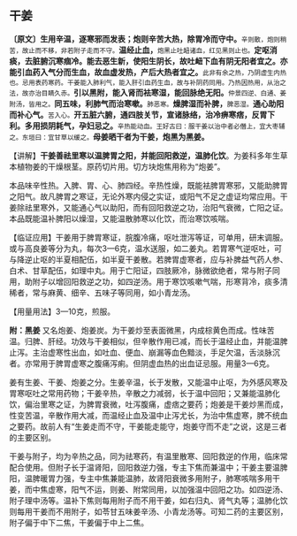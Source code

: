 ## **干姜**

**〔原文〕生用辛温，逐寒邪而发表；炮则辛苦大热，除胃冷而守中。**<small>辛则散，炮则稍苦，故止而不移，非若附子走而不守。</small>**温经止血，**<small>炮黑止吐衄诸血，红见黑则止也。</small>**定呕消痰，去脏腑沉寒痼冷。能去恶生新，使阳生阴长，故吐衄下血有阴无阳者宜之。亦能引血药入气分而生血，故血虚发热，产后大热者宜之。**<small>此非有余之热，乃阴虚生内热也。忌用表药寒药。干姜能入肺利气，能入肝引血药生血，故与补阴药同用。乃热因热用，从治之法，故亦治目睛久赤。</small>**引以黑附，能入肾而袪寒湿，能回脉绝无阳。**<small>仲景四逆、白通、姜附汤，皆用之。</small>**同五味，利肺气而治寒嗽。**<small>肺恶寒。</small>**燥脾湿而补脾，**<small>脾恶湿。</small>**通心助阳而补心气。**<small>苦入心。</small>**开五脏六腑，通四肢关节，宣诸脉络，治冷痹寒痞，反胃下利。多用损阴耗气，孕妇忌之。**<small>辛热能动血。王好古曰：服干姜以治中者必僭上，宜大枣辅之。东垣曰：宜甘草以缓之。</small>**母姜晒干者为干姜，炮黑为黑姜。**

【讲解】**干姜善祛里寒以温脾胃之阳，并能回阳救逆，温肺化饮**。为姜科多年生草本植物姜的干燥根茎。原药切片用。切方块炮焦用称为“炮姜”。

本品味辛性热。入脾、胃、心、肺四经。辛热性燥，既能袪脾胃寒邪，又能助脾胃之阳气。故凡脾胃之寒证，无论外寒内侵之实证，或阳气不足之虚证均常应用。干姜除祛里寒外，又能通心气以助阳，而有回阳救逆之功，治阳气衰微，亡阳之证。本品既能温补脾阳以燥湿，又能温散肺寒以化饮，而治寒饮咳喘。

【临证应用】干姜用于脾胃寒证，脘腹冷痛，呕吐泄泻等证，可单用，研末调服。或与高良姜等分为丸，每次3—6克，温水送服，如二姜丸。若胃寒气逆呕吐，可与降逆止呕的半夏相配伍，如半夏干姜散。若脾胃虚寒者，应与补脾益气药人参、白术、甘草配伍，如理中丸。用于亡阳证，四肢厥冷，脉微欲绝者，常与附子同用，助附子以增回阳救逆之功，如四逆汤。用于寒饮咳嗽气喘，形寒背冷，痰多清稀者，常与麻黄、细辛、五味子等同用，如小青龙汤。

【用量用法】3—10克，煎服。

**附：黑姜**   又名炮姜、炮姜炭。为干姜炒至表面微黑，内成棕黄色而成。性味苦温。归脾、肝经。功效与干姜相似，但辛散作用已减，而长于温经止血，并能温脾止泻。主治虚寒性出血，如吐血、便血、崩漏等血色黯淡，手足欠温，舌淡脉沉者。亦常用于脾胃虚寒之腹痛泻痢。但阴虚血热的出血证忌服。用量3—6克。

姜有生姜、干姜、炮姜之分。生姜辛温，长于发散，又能温中止呕，为外感风寒及胃寒呕吐之常用药物；干姜辛热，辛散之力减弱，长于温中回阳；又兼能温肺化饮，偏治里寒之证，为脾胃衰微，吐泻腹痛，虚痞之要药；炮姜是干姜炒黑而成，性变苦温，辛散作用大减，而温经止血及温中止泻尤长，为治中焦虚寒，脾不统血之要药。故前人有“生姜走而不守，干姜能走能守，炮姜守而不走”之说，这是三者的主要区别。

干姜与附子，均为辛热之品，同为祛寒药，有温里散寒、回阳救逆的作用，临床常配合使用。但附子长于温肾阳，回阳救逆力强，专主下焦而兼温中；干姜主要温脾阳，温脾暖胃力强，专主中焦兼能温肺，故肾阳衰微多用附子，肺寒咳喘多用干姜，而中焦虚寒，阳气不运，则姜、附常同用，以加强温中回阳之功。如四逆汤、附子理中汤等。温补下焦则每用附子而不用干姜，如右归丸、肾气丸等；温肺化饮则每用干姜而不用附子，如苓甘五味姜辛汤、小青龙汤等。可知二药的主要区别，附子偏于中下二焦，干姜偏于中上二焦。
